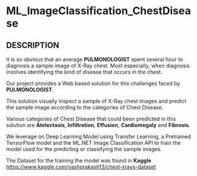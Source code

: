 # ML_ImageClassification_ChestDisease


## DESCRIPTION

It is so obvious that an average **PULMONOLOGIST** spent several hour to diagnosis a sample image of X-Ray chest. Most especially, when diagnosis involves identifying the kind of disease that occurs in the chest. 

Our project provides a Web based solution for this challenges faced by **PULMONOLOGIST**.

This solution visually inspect a sample of X-Ray chest images and predict the sample image according to the categories of Chest Disease.

Various categories of Chest Disease that could been predicted in this solution are **Atelectasis**, **Infiltration**, **Effusion**, **Cardiomegaly** and **Fibrosis**.

We leverage on Deep Learning Model using Transfer Learning, a Pretrained TensorFlow model and the ML.NET Image Classification API to train the model used for the predicting or classifying the sample images.

The Dataset for the training the model was found in **Kaggle** https://www.kaggle.com/yashprakash13/chest-xrays-dataset
